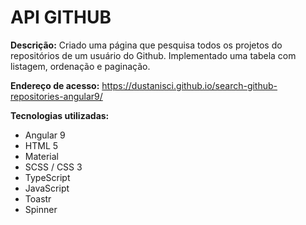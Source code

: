 # API GITHUB

<b>Descrição:</b> Criado uma página que pesquisa todos os projetos do repositórios de um usuário do Github. Implementado uma tabela com listagem, ordenação e paginação.

<b>Endereço de acesso:</b> https://dustanisci.github.io/search-github-repositories-angular9/

<b>Tecnologias utilizadas:</b>
<ul>
  <li>Angular 9</li>
  <li>HTML 5 </li>
  <li>Material</li>
  <li>SCSS / CSS 3</li>
  <li>TypeScript</li>
  <li>JavaScript</li>
  <li>Toastr</li>
  <li>Spinner</li>
</ul>

